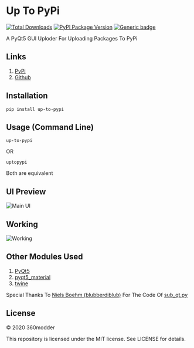 # Up To PyPi
[![Total Downloads](https://pepy.tech/badge/up-to-pypi)](https://pypi.org/project/up-to-pypi/)
[![PyPI Package Version](https://badge.fury.io/py/up-to-pypi.svg)](https://pypi.org/project/up-to-pypi/)
[![Generic badge](https://img.shields.io/badge/size-dc-blue.svg)](https://github.com/360modder/up-to-pypi/)

A PyQt5 GUI Uploder For Uploading Packages To PyPi

## Links
1. [PyPi](https://pypi.org/project/up-to-pypi/ "up-to-pypi PyPi Homepage")
2. [Github](https://github.com/360modder/up-to-pypi/ "up-to-pypi Github Homepage")

## Installation

```pip install up-to-pypi```

## Usage (Command Line)

```up-to-pypi```

OR

```uptopypi```

Both are equivalent

## UI Preview

![Main UI](https://raw.githubusercontent.com/360modder/up-to-pypi/main/preview/preview_image1.jpg)

## Working

![Working](https://raw.githubusercontent.com/360modder/up-to-pypi/main/preview/preview_image2.gif)

## Other Modules Used
1. [PyQt5](https://pypi.org/project/PyQt5/ "PyQt5 PyPi Homepage")
2. [pyqt5_material](https://pypi.org/project/pyqt5-material/ "pyqt5_material PyPi Homepage")
3. [twine](https://pypi.org/project/twine/ "twine PyPi Homepage")

Special Thanks To [Niels Boehm (blubberdiblub)](https://gist.github.com/blubberdiblub) For The Code Of [sub_qt.py](https://gist.github.com/blubberdiblub/007bb92991d01ad29877931f75260b39)

## License

© 2020 360modder

This repository is licensed under the MIT license. See LICENSE for details.
